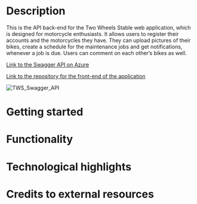 # Description
This is the API back-end for the Two Wheels Stable web application, which is designed for motorcycle enthusiasts. It allows users to register their accounts and the motorcycles they have. They can upload pictures of their bikes, create a schedule for the maintenance jobs and get notifications, whenever a job is due. Users can comment on each other’s bikes as well.

[Link to the Swagger API on Azure](https://app-twowheelsstable-api-dewc-dev-001.azurewebsites.net/swagger/index.html)

[Link to the repository for the front-end of the application](https://github.com/Brambarov/TwoWheelsStable.FE)

![TWS_Swagger_API](https://github.com/user-attachments/assets/36575838-81a6-4932-a529-799ead4f58e6)

# Getting started
# Functionality      
# Technological highlights
# Credits to external resources
